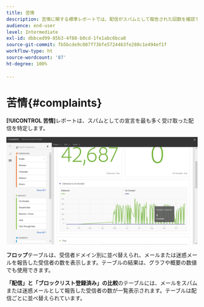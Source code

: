 ```yaml
---
title: 苦情
description: 苦情に関する標準レポートでは、配信がスパムとして報告された回数を確認できます。
audience: end-user
level: Intermediate
exl-id: dbbced99-85b3-4f88-b0cd-1fe1abc6bca8
source-git-commit: fb5bcde9c087f73bfe5724463fe280c1e494ef1f
workflow-type: ht
source-wordcount: '87'
ht-degree: 100%

---
```


# 苦情{#complaints}

**[!UICONTROL 苦情]**&#x200B;レポートは、スパムとしての宣言を最も多く受け取った配信を特定します。

![](assets/delivery_reports_complaints.png)

**フロップ**&#x200B;テーブルは、受信者ドメイン別に並べ替えられ、メールまたは迷惑メールを報告した受信者の数を表示します。テーブルの結果は、グラフや概要の数値でも使用できます。

 **「配信」と「ブロックリスト登録済み」の比較**&#x200B;のテーブルには、メールをスパムまたは迷惑メールとして報告した受信者の数が一覧表示されます。テーブルは配信ごとに並べ替えられています。
